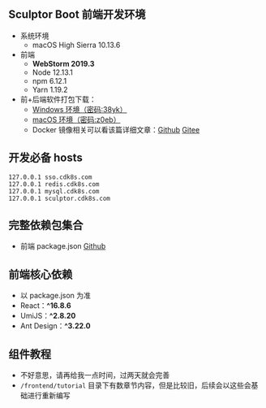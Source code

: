 
## Sculptor Boot 前端开发环境

- 系统环境
    - macOS High Sierra 10.13.6
- 前端
    - **WebStorm 2019.3**
    - Node 12.13.1
    - npm 6.12.1
    - Yarn 1.19.2
- 前+后端软件打包下载：
    - [Windows 环境（密码:38yk）](https://pan.baidu.com/s/1dFKwxAbxb0IQpIyrnONniw)
    - [macOS 环境（密码:z0eb）](https://pan.baidu.com/s/1EBocUjhg3e183j1oJ2eqzw)
    - Docker 镜像相关可以看该篇详细文章：[Github](https://github.com/cdk8s/tkey-docs/blob/master/deployment/deployment-core.md) [Gitee](https://gitee.com/cdk8s/tkey-docs/blob/master/deployment/deployment-core.md)

## 开发必备 hosts

```
127.0.0.1 sso.cdk8s.com
127.0.0.1 redis.cdk8s.com
127.0.0.1 mysql.cdk8s.com
127.0.0.1 sculptor.cdk8s.com
```

## 完整依赖包集合

- 前端 package.json [Github](https://github.com/cdk8s/sculptor-boot-frontend/blob/master/package.json)

## 前端核心依赖

- 以 package.json 为准
- React：**^16.8.6**
- UmiJS：**^2.8.20**
- Ant Design：**^3.22.0**

## 组件教程

- 不好意思，请再给我一点时间，过两天就会完善
- `/frontend/tutorial` 目录下有数章节内容，但是比较旧，后续会以这些会基础进行重新编写

